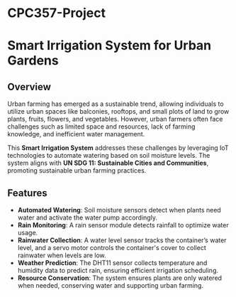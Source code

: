 # CPC357-Project
# Smart Irrigation System for Urban Gardens

## Overview
Urban farming has emerged as a sustainable trend, allowing individuals to utilize urban spaces like balconies, rooftops, and small plots of land to grow plants, fruits, flowers, and vegetables. However, urban farmers often face challenges such as limited space and resources, lack of farming knowledge, and inefficient water management.

This **Smart Irrigation System** addresses these challenges by leveraging IoT technologies to automate watering based on soil moisture levels. The system aligns with **UN SDG 11: Sustainable Cities and Communities**, promoting sustainable urban farming practices.

## Features
- **Automated Watering**: Soil moisture sensors detect when plants need water and activate the water pump accordingly.
- **Rain Monitoring**: A rain sensor module detects rainfall to optimize water usage.
- **Rainwater Collection**: A water level sensor tracks the container’s water level, and a servo motor controls the container's cover to collect rainwater when levels are low.
- **Weather Prediction**: The DHT11 sensor collects temperature and humidity data to predict rain, ensuring efficient irrigation scheduling.
- **Resource Conservation**: The system ensures plants are only watered when needed, conserving water and supporting urban farming.
